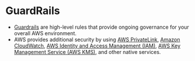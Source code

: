 # GuardRails
- [Guardrails](https://aws.amazon.com/quickstart/architecture/amazon-sagemaker-with-guardrails/) are high-level rules that provide ongoing governance for your overall AWS environment.
- AWS provides additional security by using [AWS PrivateLink](../1_NetworkingAndContentDelivery/3_NetworkFoundations/AWSPrivateLink.md), [Amazon CloudWatch](../8_MonitoringServices/AmazonCloudWatch.md), [AWS Identity and Access Management (IAM)](../2_SecurityAndIdentityServices/1_IdentityServices/AWSIAM/Readme.md), [AWS Key Management Service (AWS KMS)](../2_SecurityAndIdentityServices/2_DataProtectionServices/AWSKMS.md), and other native services.